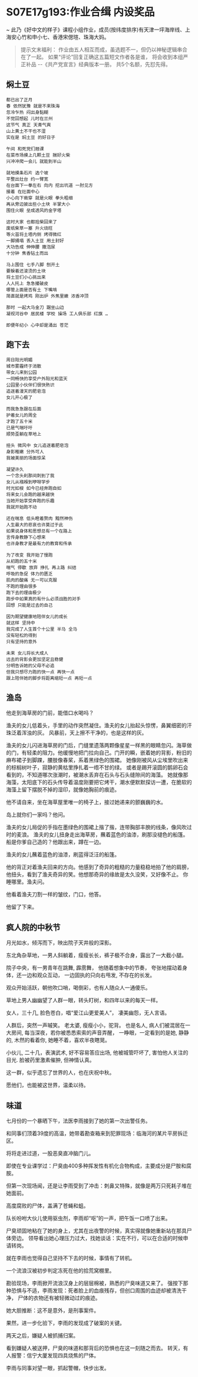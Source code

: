 # S07E17g193:作业合缉 内设奖品

~ 此乃《好中文的样子》课程小组作业，成员(按纬度排序)有天津一坪海岸线、上海安心竹和申小七、香港宋偲瑄、珠海大妈。


> 提示文末福利：
> 作业由五人相互而成，虽选题不一，但仍以神秘逻辑串合在了一起。
> 如果“评论”回复正确这五篇短文作者各是谁，
> 将会收到本组严正补品 --《共产党宣言》经典版本一册。
> 共5个名额，先怼先得。


## 焖土豆


    都已出了正月
    春 依然犹豫 就是不来珠海
    忽冷乍热 闷出身黏糊
    不觉回想起 儿时在兰州
    这节气 真正 天青气爽 
    山上黄土不干也不湿
    实在是 焖土豆 的好日子

    午间 和死党们翘课
    在菜市场摸上几颗土豆 揣好火柴
    兴冲冲爬一会儿 就能到半山

    就地摸条石片 选个坡 
    平整出灶台 约一臂宽
    在台面下一拳左右 向内 挖出坑道 一肘见方
    接着 在灶面中心
    小心向下凿穿 就是火眼 拳头粗细
    再从旁边披出些小土块 半掌大小
    围住火眼 垒成透风的金字塔

    这时大家 也都拾柴回来了
    废纸柴草一塞 升火烧旺
    等火苗将土塔内侧 烤得微红 
    一脚捅塌 丢入土豆 用土封好
    大功告成 伸伸腰 撒泡尿
    十分钟 焦香钻土而出

    马上围住 七手八脚 刨开土 
    要躲着还滚烫的土块
    将土豆们小心挑出来
    人人托上 急急撮破皮 
    哪管上面是否有土 下嘴啃
    简直就是烤鸡 刚出炉 外焦里嫩 浓香冲顶

    那时 一起大马金刀 踞坐山边
    凝视河谷中 居民楼 学校 操场 工人俱乐部 红旗 …

    即便年纪小 心中却是涌出 苍茫


## 跑下去


    周日阳光明媚
    城市雾霾终于消散
    带女儿来到公园 
    一同畅快的享受户外阳光和蓝天 
    公园里小伙伴们很快熟识
    追逐着漫天的肥皂泡
    女儿开心极了

    而我急急跟在后面
    护着女儿的周全
    才跑了五十米
    已是气喘吁吁
    顺势歪躺在草地上

    扭头 微风中 女儿追逐着肥皂泡
    身影稚嫩 分外可人
    我被美丽的场面惊呆

    凝望许久
    一个念头刹那间刺到了我 
    女儿从襁褓到咿呀学步
    时光如梭 如今已经奔跑自如
    将来女儿会跑的越来越快
    当她开始享受奔跑的乐趣
    我就开始跑不动

    还在喘息 低头瞪着赘肉 黯然神伤
    人生最大的悲哀也许莫过于此
    如果说身体和思想总有一个在路上
    言传身教静下心想来
    也许身教才是最有力的教育和传承

    为了改变 我开始了慢跑
    从初跑的五十米
    喘气 停歇 放弃 挣扎 再上路 纠结
    呼吸的急促 体力的匮乏
    肌肉的酸痛 无一可以克服
    不跑的理由很多
    跑下去的理由极少
    跑步中如果真的有什么必须战胜的对手
    回想 只能是过去的自己

    因为期望健康地陪伴女儿的成长
    就这样 坚持中
    我完成了人生首个十公里 半马 全马
    没有轻松的得到
    只有坚持的意外

    未来 女儿将长大成人
    远去的背影会更加坚定且稳健
    分明告诉她的父母不必追
    但我只想尽力跑的快一点 再快一点
    跟上陪伴她的脚步将距离缩短一点 再短一点
 

## 渔岛


他走到海草房的门前，能借口水喝吗？

渔夫的女儿低着头，手里的动作突然凝住。渔夫的女儿抬起头惊愣，鼻翼细密的汗珠泛着浑浊的灰。 风暴前，天上擦不干净的，也是这样的灰。

渔夫的女儿闪进海草房的门后，门缝里遗落两颗像星星一样黑的眼睛忽闪。海草做的门，有轻柔的阻力。他缓慢地把门拉向自己。门开的瞬，嵌着她的背影，粉旧的麻布裙子到脚踝，腰肢像春桨，系着黑绿色的围裙。 她像刚被风从尘埃里吹出来的棕榈树叶子，寂静的黄枯里挣扎着一绺不甘的绿。 或者是踢开滚圆的鹅卵石会看到的，不知道哪次涨潮时，被潮水丢弃在石头与石头缝隙间的海藻。 她就像那海藻，太阳底下的石头传导着温度刚要把它烤干，潮水便默默探访一遭，在脆软的海藻上留下摆脱不掉的湿印，就像她胸前的痕迹。

他不请自来，坐在海草屋里唯一的椅子上，接过她递来的颤巍巍的水。

岛上就你们一家吗？他问。

渔夫的女儿局促的手指在墨绿色的围裙上揩了揩，连带胸部丰腴的线条，像风吹过时的麦浪。 渔夫的女儿扭身走出海草房，蘸着蓝色的油漆，刷那没褪色的船篷。
船是你爹自己造的？他跟出来，蹲在一边。

渔夫的女儿蘸着蓝色的油漆，刷蓝得泛汪的船篷。

他的背正对着渔夫回来的方向。他感到了奇异的粗糙的力量稳稳地拍了他的肩膀，他扭头，看到了渔夫奇异的笑。他想那奇异的缘故是太久没笑，又好像不止。
你睡哪里。渔夫问。

他看着渔夫刀割一样的皱纹，门口，他答。

他留了下来。


## 疯人院的中秋节


月光如水，倾泻而下，映出院子天井般的深影。

东北角杂草地，一男人斜躺着，瘦瘦长长，裤子极不合身，露出了一大截小腿。

院子中央，有一男青年在跳舞, 霹雳舞， 他随着想象中的节奏， 夸张地摆动着身体，还一边和观众互动， 一边固执的只向右甩发, 不存在的长发。

观众开始活跃，朝他吹口哨，喝倒彩，也有人随众人一通傻乐。

草地上男人幽幽望了人群一眼，转头盯树，和四年以来的每天一样。 

女人，三十几, 脸色苍白，唱“爱江山更爱美人”， 凄美幽怨，无人言语。

人群后，突然一声嘁笑。 老太婆, 瘦瘦小小，驼背。 也是名人, 病人们被混居在一大房间, 每当深夜，若你被悉悉索索的声音弄醒， 一睁眼，一定看到的是她, 静静的, 木然的看着你, 她睡不着，喜欢半夜瞎晃。

小伙儿, 二十几，表演武术, 好不容易答应出场, 他被城管吓坏了, 害怕他人关注的目光. 脸被药里激素催肿, 但神情认真。

这一群，似乎遗忘了世界的人，也在庆祝中秋。

愿他们，也能被这世界，温柔以待。
 

## 味道


七月份的一个暴晒下午，法医李雨接到了她的第一次出警任务。

和同事们顶着39度的高温，她带着勘查箱来到犯罪现场：临海河的某片平房拆迁区。

将将走进过道，一股恶臭直冲脑门儿。

即使在专业课学过：尸臭由400多种挥发性有机化合物构成，主要成分是尸胺和腐胺。

但第一次现场闻，还是让李雨受到了冲击：刺鼻又特殊，就像是两万只死耗子堆在她面前。

高度腐败的尸体，盖满了苍蝇和蛆。

队长吩咐大伙儿使用驱虫剂，李雨却“呕”的一声，把午饭一口喷了出来。

尸臭顽固地粘在了她的身上，尤其在出夜警的时候，真实得就像她重新站在那具尸体旁边。
领导看出她心理压力过大，找她谈话：实在不行，可以在合适的时候申请转岗。

就在李雨也觉得自己坚持不下去的时候，事情有了转机。

一个流浪汉被初步判定冻死在他的拾荒窝棚里。

勘验现场，李雨掀开流浪汉身上的层层棉被，熟悉的尸臭味道又来了。
强按下那种恐惧与不适，李雨发现：死者脸上的血痕残存，但创口周围的血迹却被清洗干净，
尸体的衣物还有被轻微动过的痕迹。

她大胆推断：这不是意外，是刑事案件。

果然，进一步化验下，李雨的发现成了破案的关键。

两天之后，嫌疑人被抓捕归案。

看到嫌疑人被送押，尸臭的味道和那背后的恐惧也在这一刻随之而去。
转天，有人报警：信宁大厦发现四具烧焦的尸体。

李雨与同事对望一眼，抓起警帽，快步出发。


